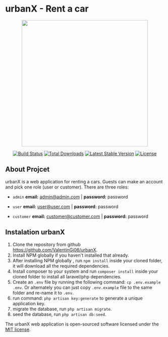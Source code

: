 # urbanX - Rent a car

<p align="center"><img src="https://res.cloudinary.com/dtfbvvkyp/image/upload/v1566331377/laravel-logolockup-cmyk-red.svg" width="400"></p>

<p align="center">
<a href="https://travis-ci.org/laravel/framework"><img src="https://travis-ci.org/laravel/framework.svg" alt="Build Status"></a>
<a href="https://packagist.org/packages/laravel/framework"><img src="https://poser.pugx.org/laravel/framework/d/total.svg" alt="Total Downloads"></a>
<a href="https://packagist.org/packages/laravel/framework"><img src="https://poser.pugx.org/laravel/framework/v/stable.svg" alt="Latest Stable Version"></a>
<a href="https://packagist.org/packages/laravel/framework"><img src="https://poser.pugx.org/laravel/framework/license.svg" alt="License"></a>
</p>

## About Projcet

urbanX is a web application for renting a cars. Guests can make an account and pick one role (user or customer).
There are three roles:
- `admin` **email:** admin@admin.com | **password:** password

- `user` **email:** user@user.com | **password:** password

- `customer` **email:** customer@customer.com | **password:** password

## Instalation urbanX

1. Clone the repository from github https://github.com/ValentinGj06/urbanX.
2. Install NPM globally if you haven't installed that already.
3. After installing NPM globally , run `npm install` inside your cloned folder, it will download all the required dependencies.
4. Install composer to your system and run `composer install` inside your cloned folder to install all laravel/php dependencies.
5. Create an `.env` file by running the following command: `cp .env.example .env`. Or alternately you can just copy `.env.example` file to the same folder and re-name it to `.env`.
6. run command: `php artisan key:generate` to generate a unique application key.
7. migrate the database, run `php artisan migrate`.
8. seed the database, run `php artisan db:seed`.

The urbanX web application is open-sourced software licensed under the [MIT license](https://opensource.org/licenses/MIT).
